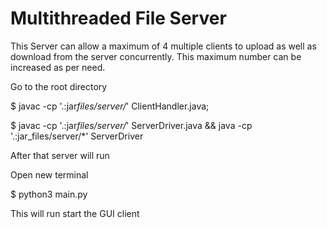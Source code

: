 # Multithreaded File Server

This Server can allow a maximum of 4 multiple clients to upload as well as download
from the server concurrently. This maximum number can be increased as per need.

Go to the root directory

$ javac -cp '.:jar*files/server/*' ClientHandler.java;

$ javac -cp '.:jar*files/server/*' ServerDriver.java && java -cp '.:jar_files/server/\*' ServerDriver

After that server will run

Open new terminal

$ python3 main.py

This will run start the GUI client

